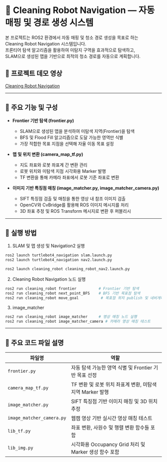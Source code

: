 # 🧹 Cleaning Robot Navigation — 자동 매핑 및 경로 생성 시스템

본 프로젝트는 ROS2 환경에서 자동 매핑 및 청소 경로 생성을 목표로 하는  
Cleaning Robot Navigation 시스템입니다.  
프론티어 탐색 알고리즘을 활용하여 미탐지 구역을 효과적으로 탐색하고,  
SLAM으로 생성된 맵을 기반으로 최적의 청소 경로를 자동으로 계획합니다.


## 🎥 프로젝트 데모 영상

[Cleaning Robot Navigation](https://youtu.be/ksJAOrboxLM)

---

## 📌 주요 기능 및 구성

- **Frontier 기반 탐색 (frontier.py)**  
  - SLAM으로 생성된 맵을 분석하여 미탐색 지역(Frontier)을 탐색  
  - BFS 및 Flood Fill 알고리즘으로 도달 가능한 영역만 식별  
  - 가장 적합한 목표 지점을 선택해 자율 이동 목표 설정  

- **맵 및 위치 변환 (camera_map_tf.py)**  
  - 지도 좌표와 로봇 좌표계 간 변환 관리  
  - 로봇 위치와 미탐색 지점 시각화용 Marker 발행  
  - TF 변환을 통해 카메라 좌표에서 로봇 기준 좌표로 변환  

- **이미지 기반 특징점 매칭 (image_matcher.py, image_matcher_camera.py)**  
  - SIFT 특징점 검출 및 매칭을 통한 영상 내 참조 이미지 검출  
  - OpenCV와 CvBridge를 활용해 ROS 이미지 메시지를 처리  
  - 3D 좌표 추정 및 ROS Transform 메시지로 변환 후 퍼블리시  

---

## 🚀 실행 방법

1. SLAM 및 맵 생성 및 Navigation2 실행  
```bash
ros2 launch turtlebot4_navigation slam.launch.py
ros2 launch turtlebot4_navigation nav2.launch.py
```
```bash
ros2 launch cleaning_robot cleaning_robot_nav2.launch.py
```

2. Cleaning Robot Navigation 노드 실행
```bash
ros2 run cleaning_robot frontier          # Frontier 기반 탐색
ros2 run cleaning_robot next_point_BFS    # BFS 기반 목표점 탐색
ros2 run cleaning_robot move_goal          # 목표점 위치 publish 및 네비게이션 목표 지정
```

3. image_matcher
```bash
ros2 run cleaning_robot image_matcher     # 영상 매칭 노드 실행
ros2 run cleaning_robot image_matcher_camera # 카메라 영상 매칭 테스트
```

---

## 📂 주요 코드 파일 설명

| 파일명                    | 역할                                                    |
|--------------------------|---------------------------------------------------------|
| `frontier.py`            | 자동 탐색 가능한 영역 식별 및 Frontier 기반 목표 선정       |
| `camera_map_tf.py`       | TF 변환 및 로봇 위치 좌표계 변환, 미탐색 지역 Marker 발행    |
| `image_matcher.py`       | SIFT 특징점 기반 이미지 매칭 및 3D 위치 추정               |
| `image_matcher_camera.py`| 웹캠 영상 기반 실시간 영상 매칭 테스트                      |
| `lib_tf.py`              | 좌표 변환, 사원수 및 행렬 변환 함수들 포함                  |
| `lib_img.py`             | 시각화용 Occupancy Grid 처리 및 Marker 생성 함수 포함       |

